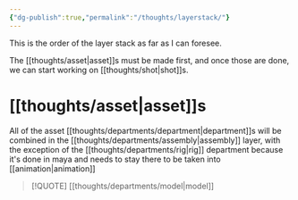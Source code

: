 ```yaml
---
{"dg-publish":true,"permalink":"/thoughts/layerstack/"}
---
```


This is the order of the layer stack as far as I can foresee.

The [[thoughts/asset\|asset]]s must be made first, and once those are done, we can start working on [[thoughts/shot\|shot]]s.


# [[thoughts/asset\|asset]]s

All of the asset [[thoughts/departments/department\|department]]s will be combined in the [[thoughts/departments/assembly\|assembly]] layer, with the exception of the [[thoughts/departments/rig\|rig]] department because it's done in maya and needs to stay there to be taken into  [[animation\|animation]]


> [!QUOTE] [[thoughts/departments/model\|model]]
